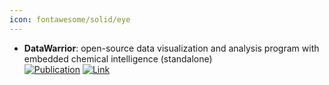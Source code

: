 ```yaml
---
icon: fontawesome/solid/eye
---
```


- **DataWarrior**: open-source data visualization and analysis program with embedded chemical intelligence (standalone)  
	[![Publication](https://img.shields.io/badge/Publication-Citations:1263-blue?style=for-the-badge&logo=bookstack)](https://doi.org/10.1021/ci500588j) [![Link](https://img.shields.io/badge/Link-offline-red?style=for-the-badge&logo=xamarin&logoColor=red)](http://www.openmolecules.org/datawarrior/download.html) 
